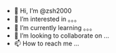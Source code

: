 - 👋 Hi, I’m @zsh2000
- 👀 I’m interested in 。。。
- 🌱 I’m currently learning 。。。
- 💞️ I’m looking to collaborate on ...
- 📫 How to reach me ...

<!---
zxc3311560/zxc3311560 is a ✨ special ✨ repository because its `README.md` (this file) appears on your GitHub profile.
You can click the Preview link to take a look at your changes.
--->
